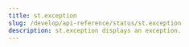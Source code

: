 ```yaml
---
title: st.exception
slug: /develop/api-reference/status/st.exception
description: st.exception displays an exception.
---
```


<Autofunction function="streamlit.exception" />
